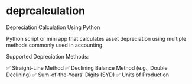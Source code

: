 # deprcalculation
Depreciation Calculation Using Python

Python script or mini app that calculates asset depreciation using multiple methods commonly used in accounting.

Supported Depreciation Methods:

✅ Straight-Line Method
✅ Declining Balance Method (e.g., Double Declining)
✅ Sum-of-the-Years' Digits (SYD)
✅ Units of Production
